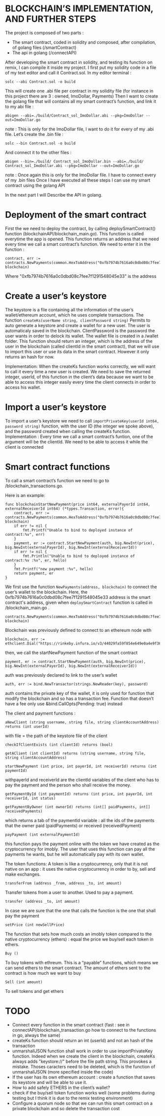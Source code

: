 # BLOCKCHAIN’S IMPLEMENTATION, AND FURTHER STEPS


The project is composed of two parts : 
- The smart contract, coded in solidity and composed, after compilation, of golang files (/smartContract)
- The api in golang (/connectAPI)


After developing the smart contract in solidity, and testing its function on remix, I can compile it inside my project. I first put my solidity code in a file of my text editor and call it Contract.sol. 
In my editor terminal :
```
solc --abi Contract.sol -o build
```

This will create one .abi file per contract in my solidity file (for instance in this project there are 3 : owned, ImoDollar, Payments)
Then I want to create the golang file that will contains all my smart contract’s function, and link it to my abi file :
```
abigen --abi=./build/Contract_sol_ImoDollar.abi --pkg=ImoDollar --out=ImoDollar.go
```

note : This is only for the ImoDollar file, I want to do it for every of my .abi file.
Let’s create the .bin file :
```
solc --bin Contract.sol -o build
```

And connect it to the other files :
```
abigen --bin=./build/ Contract_sol_ImoDollar.bin --abi=./build/ Contract_sol_ImoDollar.abi --pkg=ImoDollar --out=ImoDollar.go
```

note : Once again this is only for the ImoDollar file. I have to connect every of my .bin files
Once I have executed all these steps I can use my smart contract using the golang API

In the next part I will Describe the API in golang.

# Deployment of the smart contract
First the we need to deploy the contract, by calling deploySmartContract() function (blockchainAPI/blockchain_main.go). This function is called everytime the app is opened.
This function returns an address that we need every time we call a smart contract’s function. We need to enter it in the function :
```
contract, err := contracts.NewPayments(common.HexToAddress("0xfb7974b7616a0c0dbd08c7fee7f1291548045e33"), blockchain)
```
Where "0xfb7974b7616a0c0dbd08c7fee7f1291548045e33" is the address



# Create a user’s keystore
The keystore is a file containing all the information of the user’s wallet/ethereum account, which he uses complete transactions.
The function ```createKs(userName string, clientPassword string)``` Permits to auto generate a keystore and create a wallet for a new user. The user is automaticaly saved in the blockchain. ClientPassword is the password the user wants in order to delock its wallet. The wallet file is created in a /wallet folder.
This function should return an integer, which is the address of the user in the blockchain (called clientId in the smart contract), that we will use to import this user or use its data in the smart contract. However it only returns an hash for now.

Implementation: When the createKs function works correctly, we will want to call it every time a new user is created. We need to save the returned integer, userId, of this function in the client’s data because we want to be able to access this integer easily every time the client connects in order to access his wallet.

# Import a user’s keystore
To import a user’s keystore we need to call ```importPrivateKey(userId int64, password string)``` function, with the user ID (the integer we spoke above), and the password created when calling the createKs function.
Implementation : Every time we call a smart contract’s funtion, one of the argument will be the clientId. We need to be able to access it while the client is connected

# Smart contract functions
To call a smart contract’s function we need to go to /blockchain_transactions.go.

Here is an example:
```
func blockchainStartNewPayment(price int64, externalPayerId int64, externalReceiverId int64) (*types.Transaction, error){
	contract, err := contracts.NewPayments(common.HexToAddress("0xfb7974b7616a0c0dbd08c7fee7f1291548045e33"), blockchain)
	if err != nil {
		fmt.Printf("Unable to bind to deployed instance of contract:%v", err)
	}
	payment, er := contract.StartNewPayment(auth, big.NewInt(price), big.NewInt(externalPayerId), big.NewInt(externalReceiverId))
	if err != nil {
		fmt.Println("Unable to bind to deployed instance of contract:%v :%v", er, hello)
	}
	fmt.Printf("new payment :%v", hello)
	return payment, er
}
```

We first use  the function ```NewPayments(address, blockchain)``` to connect the user’s wallet to the blockchain. Here, the 0xfb7974b7616a0c0dbd08c7fee7f1291548045e33 address is the smart contract's address, given when ```deploySmartContract``` function is called in /blockchain_main.go .
```
contracts.NewPayments(common.HexToAddress("0xfb7974b7616a0c0dbd08c7fee7f1291548045e33"), blockchain)
```
Blockchain was previously defined to connect to an ethereum node with  
```
blockchain, err := ethclient.Dial("https://rinkeby.infura.io/v3/44029fa59f854e649e0a4e9f3691de56")
```

then, we call the startNewPayment function of the smart contract 
```
payment, er := contract.StartNewPayment(auth, big.NewInt(price), big.NewInt(externalPayerId), big.NewInt(externalReceiverId))
```
auth was previously declared to link to the user’s wallet
```
auth, err := bind.NewTransactor(strings.NewReader(key), password)
```
auth contains the private key of the wallet, it is only used for function that modify the blockchain and so has a transaction fee. Function that doesn’t have a fee only use &bind.CallOpts{Pending: true} instead

The client and payment functions :
```
aNewClient (string username, string file, string clientAccountAddress) returns (int userId)
```
with file = the path of the keystore file of the client
```
checkIfClientExists (int clientId) returns (bool)
```
```
getAClient (int clientId) returns (string username, string file, string clientAccountAddress)
```
```
startNewPayment (int price, int payerId, int receiverId) returns (int paymentId)
```
withpayerId and receiverId are the clientId variables of the client who has to pay the payment and the person who shall receive the money.
```
getPaymentById (int paymentId) returns (int price, int payerId, int receiverId, int status)
```
```
getPaymentByOwner (int ownerId) returns (int[] paidPayments, int[] receivedPayments)
```
which returns a tab of the paymentId variable : all the ids of the payments that the owner paid (paidPayments) or received (receivedPayment)
```
payPayment (int externalPaymentId) 
```
this function pays the payment online with the token we have created as the cryptocurrency for imobly. The user that uses this function can pay all the payments he wants, but he will automatically pay with its own wallet.

The token functions:
A token is like a cryptocurrency, only that it is not native on an app : it uses the native cryptocurrency in  order to by, sell and make exchanges.
```
transferFrom (address _from, address _to, int amount)
```
Transfer tokens from a user to another. Used to pay a payment.
```
transfer (address _to, int amount)
```
In case we are sure that the one that calls the function is the one that shall pay the payment
```
setPrice (int newSellPrice)
```
The function that sets how much costs an imobly token compared to the native cryptocurrency (ethers) : equal the price we buy/sell each token in ethers.
```
Buy ()
```
To buy tokens with ethreum. This is a “payable” functions, which means we can send ethers to the smart contract. The amount of ethers sent to the contract is how much we want to buy
```
Sell (int amount)
```
To sell tokens and get ethers


# TODO
- Connect every function in the smart contract (fast : see in connectAPI/blockchain_transaction.go how to connect to the functions in go, always the same)
- createKs function should return an int (userId) and not an hash of the transaction
- unmarshallJSON function shall work in order to use importPrivateKey function. Indeed when we create the client in the blockchain, createKs always adds "keystore://" before the file path string. This provokes a mistake. Thoses caracters need to be deleted, which is the function of unmarshallJSON (more specified inside the code)
- If the user has its own ethereum account : create a function that saves its keystore and will be able to use it.
- How to add safely ETHERS in the client’s wallet?
- check if the buy/sell token function works well (some problems during testing but I think it is due to the remix testing environment)
- Configure a quorum node so that we can run this smart contract on a private blockchain and so delete the transaction cost
